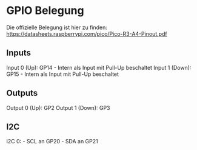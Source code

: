 # GPIO Belegung

Die offizielle Belegung ist hier zu finden: https://datasheets.raspberrypi.com/pico/Pico-R3-A4-Pinout.pdf

## Inputs

Input 0 (Up):   GP14
    - Intern als Input mit Pull-Up beschaltet
Input 1 (Down): GP15
    - Intern als Input mit Pull-Up beschaltet

## Outputs

Output 0 (Up):      GP2
Output 1 (Down):    GP3

## I2C

I2C 0:
    - SCL an GP20
    - SDA an GP21
